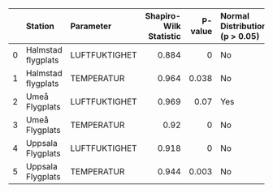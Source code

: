 |    | Station            | Parameter     |   Shapiro-Wilk Statistic |   P-value | Normal Distribution (p > 0.05)   |
|---:|:-------------------|:--------------|-------------------------:|----------:|:---------------------------------|
|  0 | Halmstad flygplats | LUFTFUKTIGHET |                    0.884 |     0     | No                               |
|  1 | Halmstad flygplats | TEMPERATUR    |                    0.964 |     0.038 | No                               |
|  2 | Umeå Flygplats     | LUFTFUKTIGHET |                    0.969 |     0.07  | Yes                              |
|  3 | Umeå Flygplats     | TEMPERATUR    |                    0.92  |     0     | No                               |
|  4 | Uppsala Flygplats  | LUFTFUKTIGHET |                    0.918 |     0     | No                               |
|  5 | Uppsala Flygplats  | TEMPERATUR    |                    0.944 |     0.003 | No                               |